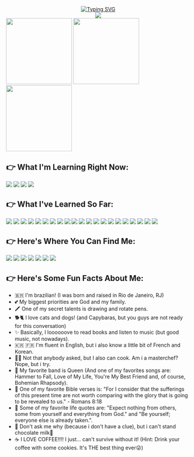 <div align="center">
  <a href="https://git.io/typing-svg"><img src="https://readme-typing-svg.demolab.com?font=Fira+Code&weight=600&size=25&duration=2500&pause=1500&color=00BF63&center=true&vCenter=true&random=false&width=475&lines=Hello+there!%F0%9F%91%8B+Welcome%E2%9C%A8%F0%9F%A4%97" alt="Typing SVG" /></a>
</div>

<div align="center">
  <img width="fit-content" src="https://cdn.discordapp.com/attachments/982051013454360579/1178875636450873395/Design_sem_nome__5_-removebg-preview.png?ex=665e72fe&is=665d217e&hm=40e1e536c0e6e11bfca3dc212188024b48a09aa2862b65ff779bf4600aeb886c&"/> 
</div>

<div style=display: flex>
  <img height="180em" src="https://github-readme-stats.vercel.app/api?username=Isabelle-Moura&show_icons=false&&theme=aura"/>  
  <img height="180em" src="https://github-readme-stats.vercel.app/api/top-langs/?username=Isabelle-Moura&theme=aura"/>  
  <img height="180em" src="https://cdn.discordapp.com/attachments/982051013454360579/1247045604971118694/f1695e27a28f0ce41ad5d9fed1580edc.png?ex=665e9939&is=665d47b9&hm=70ec889ffc87bd13b11e787b673ed20a8d199021407e4c766a1e8f652e16de1e&"/>  
</div>


## **👉 What I'm Learning Right Now:**
<div>
  <img src="https://img.shields.io/badge/Python-376d9c?style=for-the-badge&logo=python&logoColor=white"/>  
  <img src="https://img.shields.io/badge/Flask-41ACC0?style=for-the-badge&logo=flask&logoColor=white"/>  
  <img src="https://img.shields.io/badge/Sass-CC6699?style=for-the-badge&logo=sass&logoColor=white"/>
 <img src="https://img.shields.io/badge/redux-%23593d88.svg?style=for-the-badge&logo=redux&logoColor=white"/>
</div>

## **👉 What I've Learned So Far:**
<div>
   <img src="https://img.shields.io/badge/Nest_js-CA4261?style=for-the-badge&logo=nestjs&logoColor=white"/>
   <img src="https://img.shields.io/badge/PostgreSQL-6841e9?style=for-the-badge&logo=postgresql&logoColor=white"/>
   <img src="https://img.shields.io/badge/TypeORM-ff0000?style=for-the-badge&logo=orm&logoColor=white"/>
   <img src="https://img.shields.io/badge/SQL-DB7533?style=for-the-badge&logo=mysql&logoColor=white"/>  
    <img src="https://img.shields.io/badge/HTML5-E34F26?style=for-the-badge&logo=html5&logoColor=white"/> 
    <img src="https://img.shields.io/badge/CSS3-1572B6?style=for-the-badge&logo=css3&logoColor=white"/> 
    <img src="https://img.shields.io/badge/JavaScript-F7DF1E?style=for-the-badge&logo=javascript&logoColor=black"/> 
    <img src="https://img.shields.io/badge/React-20232A?style=for-the-badge&logo=react&logoColor=61DAFB"/> 
    <img src="https://img.shields.io/badge/styled--components-DB7093?style=for-the-badge&logo=styled-components&logoColor=white"/>
    <img src="https://img.shields.io/badge/React_Router-CA4245?style=for-the-badge&logo=react-router&logoColor=white"/>
    <img src="https://img.shields.io/badge/TypeScript-007ACC?style=for-the-badge&logo=typescript&logoColor=white"/> 
    <img src="https://img.shields.io/badge/C-00599C?style=for-the-badge&logo=c&logoColor=white"/>
    <img src="https://img.shields.io/badge/Markdown-000000?style=for-the-badge&logo=markdown&logoColor=white"/>
    <img src="https://img.shields.io/badge/MongoDB-00593f?style=for-the-badge&logo=mongodb&logoColor=white"/>
    <img src="https://img.shields.io/badge/Mongoose-00303f?style=for-the-badge&logo=mongoose&logoColor=white"/>
    <img src="https://img.shields.io/badge/Node.js-43853D?style=for-the-badge&logo=node.js&logoColor=white"/>
    <img src="https://img.shields.io/badge/Express.js-000000?style=for-the-badge&logo=express&logoColor=white"/>
    <img src="https://img.shields.io/badge/Jest-323330?style=for-the-badge&logo=Jest&logoColor=white"/>
    <img src="https://img.shields.io/badge/Vitest-BABACA?style=for-the-badge&logo=vitest&logoColor=white"/>
    <img src="https://img.shields.io/badge/GIT-E44C30?style=for-the-badge&logo=git&logoColor=white"/>
    <img src="https://img.shields.io/badge/Insomnia-black?style=for-the-badge&logo=insomnia&logoColor=5849BE"/>
</div>

## **👉 Here's Where You Can Find Me:**

<div>
  <a href="mailto:mourabisabelle@gmail.com" target="_blank"><img src="https://img.shields.io/badge/Gmail-D14836?style=for-the-badge&logo=gmail&logoColor=white"/></a> 
  <a href="https://github.com/Isabelle-Moura?tab=repositories" target="_blank"><img src="https://img.shields.io/badge/GitHub-100000?style=for-the-badge&logo=github&logoColor=white"/></a> 
  <a href="" target="_blank"><img src="https://img.shields.io/badge/GitLab-330F63?style=for-the-badge&logo=gitlab&logoColor=white"/></a> 
  <a href="https://www.linkedin.com/in/isa-moura-4a7432243/" target="_blank"><img src="https://img.shields.io/badge/LinkedIn-0077B5?style=for-the-badge&logo=linkedin&logoColor=white"/></a> 
  <a href="https://medium.com/@mourabisabelle" target="_blank"><img src="https://img.shields.io/badge/Medium-12100E?style=for-the-badge&logo=medium&logoColor=white"/></a> 
  <a href="" target="_blank"><img src="https://img.shields.io/badge/Facebook-1877F2?style=for-the-badge&logo=facebook&logoColor=white"/></a> 
  <a href="" target="_blank"><img src="https://img.shields.io/badge/Instagram-E4405F?style=for-the-badge&logo=instagram&logoColor=white"/></a>
</div>

## **👉 Here's Some Fun Facts About Me:**
- 🇧🇷 I'm brazilian! (I was born and raised in Rio de Janeiro, RJ)
- 💕 My biggest priorities are God and my family.
- 🖍 One of my secret talents is drawing and rotate pens.
- 🐕🐈 I love cats and dogs! (and Capybaras, but you guys are not ready for this conversation)
- ✨ Basically, I loooooove to read books and listen to music (but good music, not nowadays). 
- 🇰🇷 🇫🇷 I'm fluent in English, but i also know a little bit of French and Korean.
- 👩‍🍳 Not that anybody asked, but I also can cook. Am i a masterchef? Nope, but i try.
- 🥁 My favorite band is Queen (And one of my favorites songs are: Hammer to Fall, Love of My Life, You're My Best Friend and, of course, Bohemian Rhapsody).
- 🛐 One of my favorite Bible verses is: "For I consider that the sufferings of this present time are not worth comparing with the glory that is going to be revealed to us." - Romans 8:18
- 💬 Some of my favorite life quotes are: "Expect nothing from others, some from yourself and everything from God." and "Be yourself; everyone else is already taken.".
- 🤢 Don't ask me why (because i don't have a clue), but i can't stand chocolate milk🤮
- ☕ I LOVE COFFEE!!!! I just... can't survive without it! (Hint: Drink your coffee with some cookies. It's THE best thing ever😜)

##

